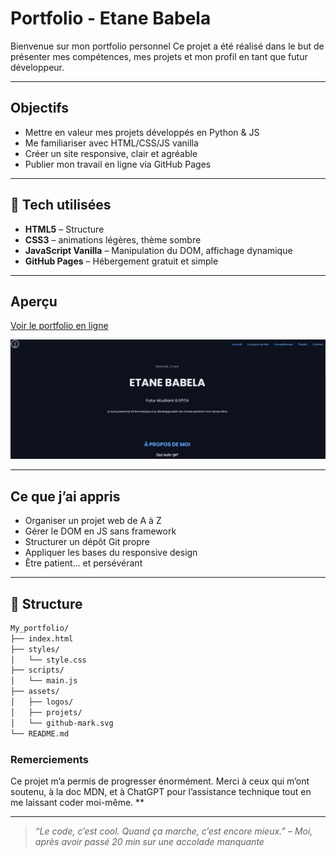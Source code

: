 # Portfolio - Etane Babela

Bienvenue sur mon portfolio personnel
Ce projet a été réalisé dans le but de présenter mes compétences, mes projets et mon profil en tant que futur développeur.

---

## Objectifs

- Mettre en valeur mes projets développés en Python & JS
- Me familiariser avec HTML/CSS/JS vanilla
- Créer un site responsive, clair et agréable
- Publier mon travail en ligne via GitHub Pages

---

## 🔧 Tech utilisées

- **HTML5** – Structure
- **CSS3** – animations légères, thème sombre
- **JavaScript Vanilla** – Manipulation du DOM, affichage dynamique
- **GitHub Pages** – Hébergement gratuit et simple

---

## Aperçu

[Voir le portfolio en ligne](https://etane27.github.io/My_portfolio/)

![Screenshot](assets/preview.png)

---

## Ce que j’ai appris

- Organiser un projet web de A à Z
- Gérer le DOM en JS sans framework
- Structurer un dépôt Git propre
- Appliquer les bases du responsive design
- Être patient... et persévérant 

---

## 📂 Structure

```bash
My_portfolio/
├── index.html
├── styles/
│   └── style.css
├── scripts/
│   └── main.js
├── assets/
│   ├── logos/
│   ├── projets/
│   └── github-mark.svg
└── README.md
```




### Remerciements

Ce projet m’a permis de progresser énormément. Merci à ceux qui m’ont soutenu, à la doc MDN, et à ChatGPT pour l’assistance technique tout en me laissant coder moi-même.
**

---

> *“Le code, c’est cool. Quand ça marche, c’est encore mieux.” – Moi, après avoir passé 20 min sur une accolade manquante*
